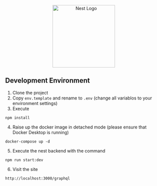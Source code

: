 <p align="center">
  <a href="http://nestjs.com/" target="blank"><img src="https://nestjs.com/img/logo-small.svg" width="200" alt="Nest Logo" /></a>
</p>

## Development Environment

1. Clone the project
2. Copy ```env.template``` and rename to ```.env``` (change all variablos to your environment settings)
3. Execute
```
npm install
```
4. Raise up the docker image in detached mode (please ensure that Docker Desktop is running)
```
docker-compose up -d
```
5. Execute the nest backend with the command
```
npm run start:dev
```
6. Visit the site
```
http://localhost:3000/graphql
```